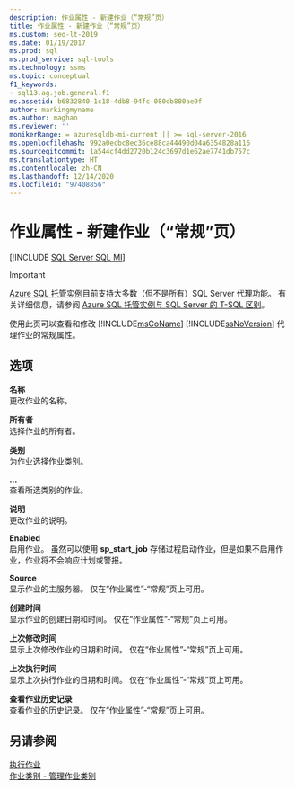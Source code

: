```yaml
---
description: 作业属性 - 新建作业（“常规”页）
title: 作业属性 - 新建作业（“常规”页）
ms.custom: seo-lt-2019
ms.date: 01/19/2017
ms.prod: sql
ms.prod_service: sql-tools
ms.technology: ssms
ms.topic: conceptual
f1_keywords:
- sql13.ag.job.general.f1
ms.assetid: b6832840-1c18-4db8-94fc-080db880ae9f
author: markingmyname
ms.author: maghan
ms.reviewer: ''
monikerRange: = azuresqldb-mi-current || >= sql-server-2016
ms.openlocfilehash: 992a0ecbc8ec36ce88ca44490d04a6354828a116
ms.sourcegitcommit: 1a544cf4dd2720b124c3697d1e62ae7741db757c
ms.translationtype: HT
ms.contentlocale: zh-CN
ms.lasthandoff: 12/14/2020
ms.locfileid: "97408856"
---
```

# <a name="job-properties---new-job-general-page"></a>作业属性 - 新建作业（“常规”页）
[!INCLUDE [SQL Server SQL MI](../../includes/applies-to-version/sql-asdbmi.md)]

> [!IMPORTANT]  
> [Azure SQL 托管实例](/azure/sql-database/sql-database-managed-instance)目前支持大多数（但不是所有）SQL Server 代理功能。 有关详细信息，请参阅 [Azure SQL 托管实例与 SQL Server 的 T-SQL 区别](/azure/sql-database/sql-database-managed-instance-transact-sql-information#sql-server-agent)。

使用此页可以查看和修改 [!INCLUDE[msCoName](../../includes/msconame_md.md)] [!INCLUDE[ssNoVersion](../../includes/ssnoversion-md.md)] 代理作业的常规属性。  
  
## <a name="options"></a>选项  
**名称**  
更改作业的名称。  
  
**所有者**  
选择作业的所有者。  
  
**类别**  
为作业选择作业类别。  
  
**...**  
查看所选类别的作业。  
  
**说明**  
更改作业的说明。  
  
**Enabled**  
启用作业。 虽然可以使用 **sp_start_job** 存储过程启动作业，但是如果不启用作业，作业将不会响应计划或警报。  
  
**Source**  
显示作业的主服务器。 仅在“作业属性”-“常规”页上可用。  
  
**创建时间**  
显示作业的创建日期和时间。 仅在“作业属性”-“常规”页上可用。  
  
**上次修改时间**  
显示上次修改作业的日期和时间。 仅在“作业属性”-“常规”页上可用。  
  
**上次执行时间**  
显示上次执行作业的日期和时间。 仅在“作业属性”-“常规”页上可用。  
  
**查看作业历史记录**  
查看作业的历史记录。 仅在“作业属性”-“常规”页上可用。  
  
## <a name="see-also"></a>另请参阅  
[执行作业](../../ssms/agent/implement-jobs.md)  
[作业类别 - 管理作业类别](../../ssms/agent/job-categories-manage-job-categories.md)  
